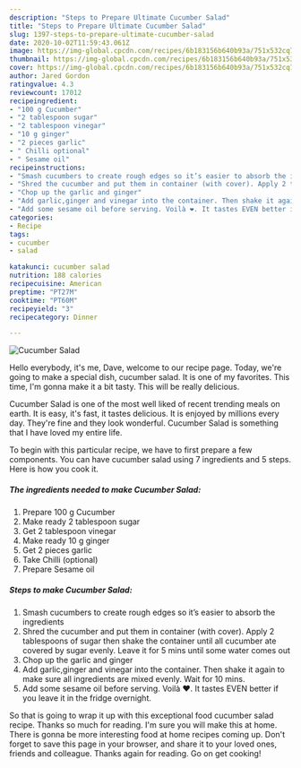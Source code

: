 ```yaml
---
description: "Steps to Prepare Ultimate Cucumber Salad"
title: "Steps to Prepare Ultimate Cucumber Salad"
slug: 1397-steps-to-prepare-ultimate-cucumber-salad
date: 2020-10-02T11:59:43.061Z
image: https://img-global.cpcdn.com/recipes/6b183156b640b93a/751x532cq70/cucumber-salad-recipe-main-photo.jpg
thumbnail: https://img-global.cpcdn.com/recipes/6b183156b640b93a/751x532cq70/cucumber-salad-recipe-main-photo.jpg
cover: https://img-global.cpcdn.com/recipes/6b183156b640b93a/751x532cq70/cucumber-salad-recipe-main-photo.jpg
author: Jared Gordon
ratingvalue: 4.3
reviewcount: 17012
recipeingredient:
- "100 g Cucumber"
- "2 tablespoon sugar"
- "2 tablespoon vinegar"
- "10 g ginger"
- "2 pieces garlic"
- " Chilli optional"
- " Sesame oil"
recipeinstructions:
- "Smash cucumbers to create rough edges so it’s easier to absorb the ingredients"
- "Shred the cucumber and put them in container (with cover). Apply 2 tablespoons of sugar then shake the container until all cucumber ate covered by sugar evenly. Leave it for 5 mins until some water comes out"
- "Chop up the garlic and ginger"
- "Add garlic,ginger and vinegar into the container. Then shake it again to make sure all ingredients are mixed evenly. Wait for 10 mins."
- "Add some sesame oil before serving. Voilà ❤️. It tastes EVEN better if you leave it in the fridge overnight."
categories:
- Recipe
tags:
- cucumber
- salad

katakunci: cucumber salad 
nutrition: 188 calories
recipecuisine: American
preptime: "PT27M"
cooktime: "PT60M"
recipeyield: "3"
recipecategory: Dinner

---
```



![Cucumber Salad](https://img-global.cpcdn.com/recipes/6b183156b640b93a/751x532cq70/cucumber-salad-recipe-main-photo.jpg)

Hello everybody, it's me, Dave, welcome to our recipe page. Today, we're going to make a special dish, cucumber salad. It is one of my favorites. This time, I'm gonna make it a bit tasty. This will be really delicious.



Cucumber Salad is one of the most well liked of recent trending meals on earth. It is easy, it's fast, it tastes delicious. It is enjoyed by millions every day. They're fine and they look wonderful. Cucumber Salad is something that I have loved my entire life.


To begin with this particular recipe, we have to first prepare a few components. You can have cucumber salad using 7 ingredients and 5 steps. Here is how you cook it.

<!--inarticleads1-->

##### The ingredients needed to make Cucumber Salad:

1. Prepare 100 g Cucumber
1. Make ready 2 tablespoon sugar
1. Get 2 tablespoon vinegar
1. Make ready 10 g ginger
1. Get 2 pieces garlic
1. Take  Chilli (optional)
1. Prepare  Sesame oil




<!--inarticleads2-->

##### Steps to make Cucumber Salad:

1. Smash cucumbers to create rough edges so it’s easier to absorb the ingredients
1. Shred the cucumber and put them in container (with cover). Apply 2 tablespoons of sugar then shake the container until all cucumber ate covered by sugar evenly. Leave it for 5 mins until some water comes out
1. Chop up the garlic and ginger
1. Add garlic,ginger and vinegar into the container. Then shake it again to make sure all ingredients are mixed evenly. Wait for 10 mins.
1. Add some sesame oil before serving. Voilà ❤️. It tastes EVEN better if you leave it in the fridge overnight.




So that is going to wrap it up with this exceptional food cucumber salad recipe. Thanks so much for reading. I'm sure you will make this at home. There is gonna be more interesting food at home recipes coming up. Don't forget to save this page in your browser, and share it to your loved ones, friends and colleague. Thanks again for reading. Go on get cooking!
